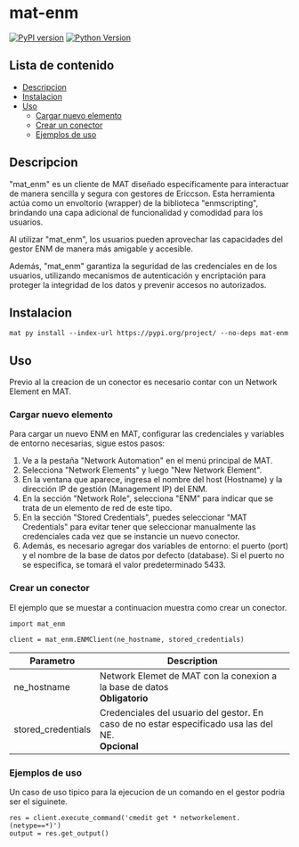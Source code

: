 # mat-enm

[![PyPI version](https://img.shields.io/pypi/v/mat-enm?color=brightgreen&label=PyPI%20package)](https://pypi.org/project/mat-enm/)
[![Python Version](https://img.shields.io/pypi/pyversions/vertica-python.svg)](https://www.python.org/downloads/)

## Lista de contenido

* [Descripcion](#descripcion)
* [Instalacion](#instalacion)
* [Uso](#uso)
  * [Cargar nuevo elemento](#cargar-nuevo-elemento)
  * [Crear un conector](#crear-un-conector)
  * [Ejemplos de uso](#ejemplos-de-uso)
  

## Descripcion
"mat_enm" es un cliente de MAT diseñado específicamente para interactuar de manera sencilla y segura con gestores de Ericcson. Esta herramienta actúa como un envoltorio (wrapper) de la biblioteca "enmscripting", brindando una capa adicional de funcionalidad y comodidad para los usuarios.

Al utilizar "mat_enm", los usuarios pueden aprovechar las capacidades del gestor ENM de manera más amigable y accesible.

Además, "mat_enm" garantiza la seguridad de las credenciales en de los usuarios, utilizando mecanismos de autenticación y encriptación para proteger la integridad de los datos y prevenir accesos no autorizados.


## Instalacion

```
mat py install --index-url https://pypi.org/project/ --no-deps mat-enm
```

## Uso

Previo al la creacion de un conector es necesario contar con un Network Element en MAT.

### Cargar nuevo elemento
Para cargar un nuevo ENM en MAT, configurar las credenciales y variables de entorno necesarias, sigue estos pasos:

1. Ve a la pestaña "Network Automation" en el menú principal de MAT.
2. Selecciona "Network Elements" y luego "New Network Element".
3. En la ventana que aparece, ingresa el nombre del host (Hostname) y la dirección IP de gestión (Management IP) del ENM.
4. En la sección "Network Role", selecciona "ENM" para indicar que se trata de un elemento de red de este tipo.
5. En la sección "Stored Credentials", puedes seleccionar "MAT Credentials" para evitar tener que seleccionar manualmente las credenciales cada vez que se instancie un nuevo conector.
6. Además, es necesario agregar dos variables de entorno: el puerto (port) y el nombre de la base de datos por defecto (database). Si el puerto no se especifica, se tomará el valor predeterminado 5433.

### Crear un conector

El ejemplo que se muestar a continuacion muestra como crear un conector.

```
import mat_enm

client = mat_enm.ENMClient(ne_hostname, stored_credentials)
```

| Parametro | Description |
| --- | --- |
| ne_hostname | Network Elemet de MAT con la conexion a la base de datos <br>**Obligatorio** |
| stored_credentials | Credenciales del usuario del gestor. En caso de no estar especificado usa las del NE. <br>**Opcional** |

### Ejemplos de uso

Un caso de uso tipico para la ejecucion de un comando en el gestor podria ser el siguinete.

```
res = client.execute_command('cmedit get * networkelement.(netype==*)')
output = res.get_output()
```